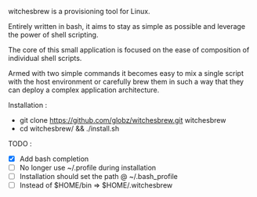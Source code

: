 witchesbrew is a provisioning tool for Linux.

Entirely written in bash, it aims to stay as simple as possible
and leverage the power of shell scripting. 

The core of this small application is focused on the ease of composition of individual
shell scripts.

Armed with two simple commands it becomes easy to mix a single script with the
host environment or carefully brew them in such a way that they can deploy a complex
application architecture.

Installation :
- git clone https://github.com/globz/witchesbrew.git witchesbrew
- cd witchesbrew/ && ./install.sh

TODO :

+ [x] Add bash completion
+ [ ] No longer use ~/.profile during installation
+ [ ] Installation should set the path @ ~/.bash_profile
+ [ ] Instead of $HOME/bin => $HOME/.witchesbrew
